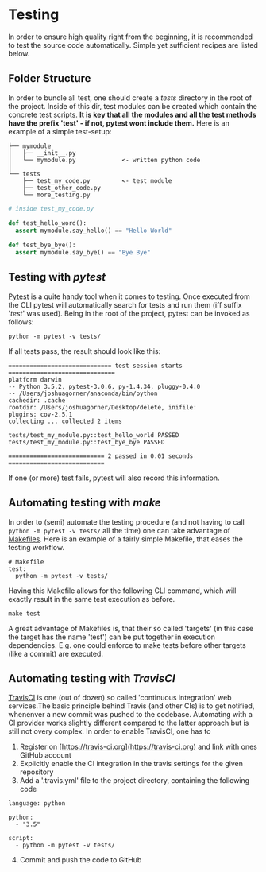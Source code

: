 # Testing
In order to ensure high quality right from the beginning, 
it is recommended to test the source code automatically.
Simple yet sufficient recipes are listed below.

## Folder Structure
In order to bundle all test, one should create a *tests* directory in the root
of the project. Inside of this dir, test modules can be created which contain
the concrete test scripts. **It is key that all the modules and all the test
methods have the prefix 'test' - if not, pytest wont include them.**
Here is an example of a simple test-setup:


    ├── mymodule                   
    │   ├── __init__.py 
    │   └── mymodule.py             <- written python code
    │
    └── tests                       
        ├── test_my_code.py         <- test module
        ├── test_other_code.py
        └── more_testing.py
        
```python
# inside test_my_code.py

def test_hello_word():
  assert mymodule.say_hello() == "Hello World"
  
def test_bye_bye():
  assert mymodule.say_bye() == "Bye Bye"
```     

## Testing with *pytest*
[Pytest](https://docs.pytest.org/en/latest/) is a quite handy tool when it comes 
to testing. Once executed from the CLI pytest will automatically search 
for tests and run them (iff suffix '*test*' was used). Being in the root of the 
project, pytest can be invoked as follows:
```
python -m pytest -v tests/
```
If all tests pass, the result should look like this:
```
============================= test session starts ==============================
platform darwin 
-- Python 3.5.2, pytest-3.0.6, py-1.4.34, pluggy-0.4.0 
-- /Users/joshuagorner/anaconda/bin/python
cachedir: .cache
rootdir: /Users/joshuagorner/Desktop/delete, inifile: 
plugins: cov-2.5.1
collecting ... collected 2 items

tests/test_my_module.py::test_hello_world PASSED
tests/test_my_module.py::test_bye_bye PASSED

=========================== 2 passed in 0.01 seconds ===========================
```
If one (or more) test fails, pytest will also record this information.

## Automating testing with *make*
In order to (semi) automate the testing procedure (and not having to call 
`python -m pytest -v tests/` all the time) one can take advantage of
[Makefiles](https://www.gnu.org/software/make/manual/make.html). 
Here is an example of a fairly simple Makefile, that eases the 
testing workflow.
```
# Makefile
test:
  python -m pytest -v tests/
```
Having this Makefile allows for the following CLI command, which will exactly result
in the same test execution as before.
```
make test
```
A great advantage of Makefiles is, that their so called 'targets' (in this case the 
target has the name 'test') can be put together in execution dependencies. E.g. one
could enforce to make tests before other targets (like a commit) are executed.

## Automating testing with *TravisCI*
[TravisCI](https://travis-ci.org) is one (out of dozen) so called 
'continuous integration' web services.The basic principle behind Travis 
(and other CIs) is to get notified, whenenver a new commit was pushed to the codebase. 
Automating with a CI provider works slightly different compared to the 
latter approach but is still not overy complex. In order to enable TravisCI, one has to
1. Register on [https://travis-ci.org](https://travis-ci.org) 
and link with ones GitHub account
2. Explicitly enable the CI integration in the travis settings for the given repository
3. Add a '.travis.yml' file to the project directory, containing the following code
```
language: python

python:
  - "3.5"

script:
  - python -m pytest -v tests/
```
4. Commit and push the code to GitHub

